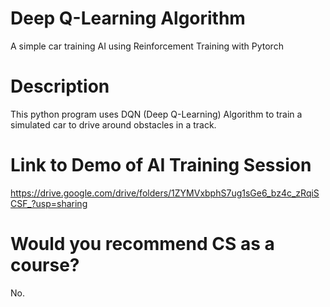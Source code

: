 # Deep Q-Learning Algorithm
A simple car training AI using Reinforcement Training with Pytorch


# Description
This python program uses DQN (Deep Q-Learning) Algorithm to train a simulated car to drive around obstacles in a track.










# Link to Demo of AI Training Session
https://drive.google.com/drive/folders/1ZYMVxbphS7ug1sGe6_bz4c_zRqiSCSF_?usp=sharing




# Would you recommend CS as a course?
No.
